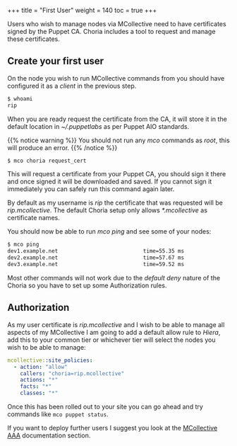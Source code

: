 +++
title = "First User"
weight = 140
toc = true
+++

Users who wish to manage nodes via MCollective need to have certificates signed by the Puppet CA.  Choria includes a tool to request and manage these certificates.

## Create your first user

On the node you wish to run MCollective commands from you should have configured it as a _client_ in the previous step.

```bash
$ whoami
rip
```

When you are ready request the certificate from the CA, it will store it in the default location in _~/.puppetlabs_ as per Puppet AIO standards.

{{% notice warning %}}
You should not run any _mco_ commands as _root_, this will produce an error.
{{% /notice %}}

```bash
$ mco choria request_cert
```

This will request a certificate from your Puppet CA, you should sign it there and once signed it will be downloaded and saved.  If you cannot sign it immediately you can safely run this command again later.

By default as my username is _rip_ the certificate that was requested will be _rip.mcollective_.  The default Choria setup only allows _*.mcollective_ as certificate names.

You should now be able to run _mco ping_ and see some of your nodes:

```bash
$ mco ping
dev1.example.net                           time=55.35 ms
dev2.example.net                           time=57.67 ms
dev3.example.net                           time=59.52 ms
```

Most other commands will not work due to the _default deny_ nature of the Choria so you have to set up some Authorization rules.

## Authorization

As my user certificate is _rip.mcollective_ and I wish to be able to manage all aspects of my MCollective I am going to add a default allow rule to _Hiera_, add this to your common tier or whichever tier will select the nodes you wish to be able to manage:

```yaml
mcollective::site_policies:
  - action: "allow"
    callers: "choria=rip.mcollective"
    actions: "*"
    facts: "*"
    classes: "*"
```

Once this has been rolled out to your site you can go ahead and try commands like `mco puppet status`.

If you want to deploy further users I suggest you look at the [MCollective AAA](../../configuration/aaa/) documentation section.
